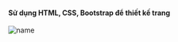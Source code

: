 #### Sử dụng HTML, CSS, Bootstrap để thiết kế trang
![name](https://github.com/VanNam109/movie-start/blob/main/img/movie-start.png)
